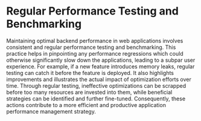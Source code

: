 # Regular Performance Testing and Benchmarking

Maintaining optimal backend performance in web applications involves consistent and regular performance testing and benchmarking. This practice helps in pinpointing any performance regressions which could otherwise significantly slow down the applications, leading to a subpar user experience. For example, if a new feature introduces memory leaks, regular testing can catch it before the feature is deployed. It also highlights improvements and illustrates the actual impact of optimization efforts over time. Through regular testing, ineffective optimizations can be scrapped before too many resources are invested into them, while beneficial strategies can be identified and further fine-tuned. Consequently, these actions contribute to a more efficient and productive application performance management strategy.
